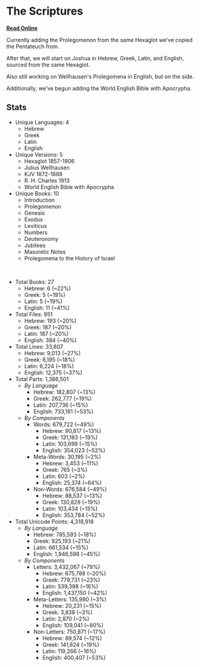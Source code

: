 # The Scriptures

**[Read Online](https://r-neal-kelly.github.io/the_scriptures/)**

Currently adding the Prolegomenon from the same Hexaglot we've copied the Pentateuch from.

After that, we will start on Joshua in Hebrew, Greek, Latin, and English, sourced from the same Hexaglot.

Also still working on Wellhausen's Prolegomena in English, but on the side.

Additionally, we've begun adding the World English Bible with Apocrypha.

## Stats

- Unique Languages: 4
    - Hebrew
    - Greek
    - Latin
    - English
- Unique Versions: 5
    - Hexaglot 1857-1906
    - Julius Wellhausen
    - KJV 1872-1888
    - R. H. Charles 1913
    - World English Bible with Apocrypha
- Unique Books: 10
    - Introduction
    - Prolegomenon
    - Genesis
    - Exodus
    - Leviticus
    - Numbers
    - Deuteronomy
    - Jubilees
    - Masoretic Notes
    - Prolegomena to the History of Israel

<br>

- Total Books: 27
    - Hebrew: 6 (~22%)
    - Greek: 5 (~19%)
    - Latin: 5 (~19%)
    - English: 11 (~41%)
- Total Files: 951
    - Hebrew: 193 (~20%)
    - Greek: 187 (~20%)
    - Latin: 187 (~20%)
    - English: 384 (~40%)
- Total Lines: 33,807
    - Hebrew: 9,013 (~27%)
    - Greek: 6,195 (~18%)
    - Latin: 6,224 (~18%)
    - English: 12,375 (~37%)
- Total Parts: 1,386,501
    - <i>By Language</i>
        - Hebrew: 182,807 (~13%)
        - Greek: 262,777 (~19%)
        - Latin: 207,736 (~15%)
        - English: 733,181 (~53%)
    - <i>By Components</i>
        - Words: 679,722 (~49%)
            - Hebrew: 90,817 (~13%)
            - Greek: 131,183 (~19%)
            - Latin: 103,699 (~15%)
            - English: 354,023 (~52%)
        - Meta-Words: 30,195 (~2%)
            - Hebrew: 3,453 (~11%)
            - Greek: 765 (~3%)
            - Latin: 603 (~2%)
            - English: 25,374 (~84%)
        - Non-Words: 676,584 (~49%)
            - Hebrew: 88,537 (~13%)
            - Greek: 130,829 (~19%)
            - Latin: 103,434 (~15%)
            - English: 353,784 (~52%)
- Total Unicode Points: 4,318,918
    - <i>By Language</i>
        - Hebrew: 785,593 (~18%)
        - Greek: 925,193 (~21%)
        - Latin: 661,534 (~15%)
        - English: 1,946,598 (~45%)
    - <i>By Components</i>
        - Letters: 3,432,067 (~79%)
            - Hebrew: 675,788 (~20%)
            - Greek: 779,731 (~23%)
            - Latin: 539,398 (~16%)
            - English: 1,437,150 (~42%)
        - Meta-Letters: 135,980 (~3%)
            - Hebrew: 20,231 (~15%)
            - Greek: 3,838 (~3%)
            - Latin: 2,870 (~2%)
            - English: 109,041 (~80%)
        - Non-Letters: 750,871 (~17%)
            - Hebrew: 89,574 (~12%)
            - Greek: 141,624 (~19%)
            - Latin: 119,266 (~16%)
            - English: 400,407 (~53%)
